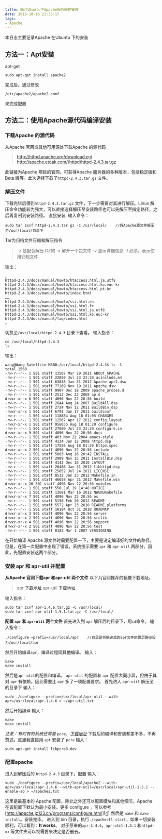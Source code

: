 ```yaml
---
title: 简介Ubuntu下Apache服务器的安装
date: 2015-10-16 21:35:17
tags:
- Apache
---
```

本日志主要记录Apache 在Ubuntu 下的安装
## 方法一：Apt安装
apt-get
```
sudo apt-get install apache2
```
完成后，通过修改
```
/etc/apache2/apache2.conf
```
来完成配置
## 方法二：使用Apache源代码编译安装
### 下载Apache 的源代码
从Apache 官网或其他可用源处下载Apache 的源代码
> http://httpd.apache.org/download.cgi
> http://apache.etoak.com//httpd/httpd-2.4.3.tar.gz

此链接为Apache 项目的官网，可获得Apache 服务器的多种版本，包括稳定版和 Beta 版等。此次选择下载了`httpd-2.4.3.tar.gz` 文件。
### 解压文件
下载完毕后得到`httpd-2.4.3.tar.gz` 文件，下一步需要对其进行解压。Linux 解压命令功能较为强大，可以直接选择解压至安装路径也可以先解压至指定路径，之后再复制到安装路径。
直接安装, 输入命令：
```
sudo tar zxvf httpd-2.4.3.tar.gz -C /usr/local/    //将Apache源文件解压至/usr/local/目录下
```
Tar为归档文件压缩和解压指令
> -z 是配合解压.GZ的
> -x 解开一个包文件
> -v 显示详细信息
> -f 必须，表示使用归档文件

输出：
```
…
httpd-2.4.3/docs/manual/howto/htaccess.html.ja.utf8
httpd-2.4.3/docs/manual/howto/htaccess.html.ko.euc-kr
httpd-2.4.3/docs/manual/howto/htaccess.html.pt-br
httpd-2.4.3/docs/manual/howto/index.html
……
httpd-2.4.3/docs/manual/howto/ssi.html.en
httpd-2.4.3/docs/manual/howto/ssi.html.fr
httpd-2.4.3/docs/manual/howto/ssi.html.ja.utf8
httpd-2.4.3/docs/manual/howto/ssi.html.ko.euc-kr
httpd-2.4.3/docs/manual/faq/index.html
…
```
切换至`/usr/local/httpd-2.4.3` 目录下查看。
输入指令：
```shell
cd /usr/local/httpd-2.4.3
ls
```
输出：
```
wang@Wang-Satellite-M300:/usr/local/httpd-2.4.3$ ls -l
total 1568
-rw-r--r-- 1 501 staff 13507 Mar 29 2011 ABOUT_APACHE
-rw-r--r-- 1 501 staff 22850 Jul 23 23:20 acinclude.m4
-rw-r--r-- 1 501 staff 63038 Jan 31 2012 Apache-apr2.dsw
-rw-r--r-- 1 501 staff 77169 Nov 19 2011 Apache.dsw
-rw-r--r-- 1 501 staff 9907 Dec 18 2009 apache_probes.d
-rw-r--r-- 1 501 staff 2512 Dec 22 2008 ap.d
drwxr-xr-x 6 501 staff 4096 Nov 22 20:56 build
-rw-r--r-- 1 501 staff 2644 Aug 24 2007 BuildAll.dsp
-rw-r--r-- 1 501 staff 2724 Nov 12 2011 BuildBin.dsp
-rwxr-xr-x 1 501 staff 6791 Jan 17 2011 buildconf
-rw-r--r-- 1 501 staff 118884 Aug 18 01:05 CHANGES
-rw-r--r-- 1 501 staff 12567 Apr 17 2012 config.layout
-rwxr-xr-x 1 501 staff 956655 Aug 18 01:20 configure
-rw-r--r-- 1 501 staff 27680 Jul 23 23:20 configure.in
drwxr-xr-x 9 501 staff 4096 Nov 22 20:56 docs
-rw-r--r-- 1 501 staff 403 Nov 22 2004 emacs-style
-rw-r--r-- 1 501 staff 4124 Jun 12 2008 httpd.dsp
-rw-r--r-- 1 501 staff 17556 Aug 18 01:20 httpd.spec
drwxr-xr-x 2 501 staff 4096 Nov 22 20:56 include
-rw-r--r-- 1 501 staff 5083 Aug 16 20:42 INSTALL
-rw-r--r-- 1 501 staff 2909 Nov 15 2011 InstallBin.dsp
-rw-r--r-- 1 501 staff 4142 Dec 16 2010 LAYOUT
-rw-r--r-- 1 501 staff 20486 Jan 31 2012 libhttpd.dsp
-rw-r--r-- 1 501 staff 25852 Jul 24 2011 LICENSE
-rw-r--r-- 1 501 staff 9532 Jan 23 2012 Makefile.in
-rw-r--r-- 1 501 staff 46658 Apr 21 2012 Makefile.win
drwxr-xr-x 26 501 staff 4096 Nov 22 20:56 modules
-rw-r--r-- 1 501 staff 550 Jul 19 14:48 NOTICE
-rw-r--r-- 1 501 staff 13681 Mar 16 2012 NWGNUmakefile
drwxr-xr-x 7 501 staff 4096 Nov 22 20:56 os
-rw-r--r-- 1 501 staff 5158 Feb 20 2012 README
-rw-r--r-- 1 501 staff 5572 Apr 23 2010 README.platforms
-rw-r--r-- 1 501 staff 10184 Oct 31 2010 ROADMAP
drwxr-xr-x 3 501 staff 4096 Nov 22 20:56 server
drwxr-xr-x 2 501 staff 4096 Nov 22 20:56 srclib
drwxr-xr-x 4 501 staff 4096 Nov 22 20:56 support
drwxr-xr-x 2 501 staff 4096 Nov 22 20:56 test
-rw-r--r-- 1 501 staff 8183 Mar 1 2007 VERSIONING
```
在开始编译 Apache 源文件时需要配置一下，主要是设定编译好的文件的路径。
但是，在第一次配置中出现了错误，系统提示需要 `apr` 和 `apr-util` 两部分，因此，先配置安装这两个部分。
### 安装 apr 和 apr-util 并配置
**从Apache 官网下载apr 和apr-util 两个文件**
以下为官网推荐的镜像下载地址， 
> apr [下载地址][1]
> apr-util [下载地址][2]

输入指令：
```
sudo tar zxvf apr-1.4.6.tar.gz -C /usr/local/
sudo tar zxvf apr-util-1.5.1.tar.gz -C /usr/local/
```
**配置 `apr` 和 `apr-util` 两个文件**
首先进入到 `apr` 解压后的目录下，用`cd`命令。
输入指令：
```
./configure –prefix=/usr/local/apr    //意思是将编译后的apr文件的顶层路径设为/usr/local/apr
```
然后开始编译`apr`，编译过程同其他编译。
输入：
```
make
make install
```
然后是`apr-util`的配置和编译。
`apr-util` 的配置和 `apr` 配置大同小异，但由于其对 `apr` 有依赖，因此需要比 `apr` 多了一项配置要求。
首先进入 `apr-util` 解压至的目录下
输入：
```
sudo ./configure --prefix=/usr/local/apr-util --with-apr=/usr/local/apr-1.4.6 > ~/apr-util.txt
```
然后开始编译
输入：
```
make
make install
```
*注意：有时有的系统还需要 `pcre`，[下载地址][3]* 
下载后的编译和安装都差不多，不再赘述。这里我直接用 `apt` 安装了 `pcre`
输入：
```
sudo apt-get install libpcre3-dev
```
### 配置apache 
进入到解压后的 `httpd-2.4.3` 目录下。配置
输入：
```
sudo ./configure --prefix=/usr/local/apache2 --with-apr=/usr/local/apr-1.4.6 --with-apr-util=/usr/local/apr-util-1.5.1 --enable-so > ~/apache2.txt
```
这里是最基本的 Apache 配置，除此之外还可以配置模块和其他细节。Apache 在该配置下默认为最小安装。更多 configure ，可以参考 [http://apache.jz123.cn/programs/configure.html][4]
然后是 `make` 和 `make install`。安装完毕。
进入到 bin 目录，执行`./apachectl start`，如果一切安装顺利，可以看到：**It works**。
对于原来的`apr-1.4.6`，`apr-util-1.5.1` 和`httpd-xx` 等文件夹可以视需要来决定是否删去。

  [1]: http://mirror.bjtu.edu.cn/apache//apr/apr-1.4.6.tar.gz
  [2]: http://mirror.bjtu.edu.cn/apache//apr/apr-util-1.5.1.tar.gz
  [3]: http://pcre.org/
  [4]: http://apache.jz123.cn/programs/configure.html
